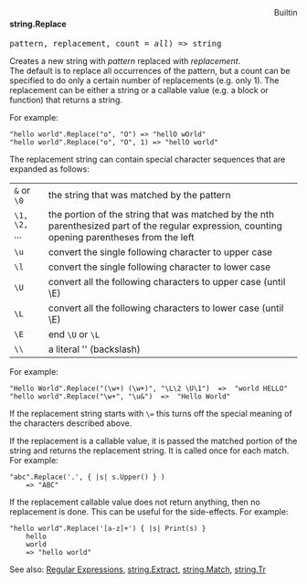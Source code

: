 <div style="float:right"><span class="builtin">Builtin</span></div>

#### string.Replace
<pre>pattern, replacement, count = <i>all</i>) => string</pre>

Creates a new string with *pattern* replaced with *replacement*.  
The default is to replace all occurrences of the pattern, 
but a count can be specified to do only a certain number of replacements (e.g. only 1).
The replacement can be either a string or a callable value (e.g. a block or function)
that returns a string.

For example:

``` suneido
"hello world".Replace("o", "O") => "hellO wOrld"
"hello world".Replace("o", "O", 1) => "hellO world"
```

The replacement string can contain special character sequences that are expanded as follows:

<div class="table-full-width">

|  |  | 
| :---- | :---- |
| `&` or `\0` | the string that was matched by the pattern | 
| `\1, \2, ` ... | the portion of the string that was matched by the nth parenthesized part of the regular expression, counting opening parentheses from the left | 
| `\u` | convert the single following character to upper case | 
| `\l` | convert the single following character to lower case | 
| `\U` | convert all the following characters to upper case (until \E) | 
| `\L` | convert all the following characters to lower case (until \E) | 
| `\E` | end `\U` or `\L` | 
| `\\` | a literal '\' (backslash) | 

</div>

For example:

``` suneido
"Hello World".Replace("(\w+) (\w+)", "\L\2 \U\1")  =>  "world HELLO"
"hello world".Replace("\w+", "\u&")  =>  "Hello World"
```

If the replacement string starts with `\=`
this turns off the special meaning of the characters described above.

If the replacement is a callable value, 
it is passed the matched portion of the string
and returns the replacement string.
It is called once for each match.
For example:

``` suneido
"abc".Replace('.', { |s| s.Upper() } )
    => "ABC"
```

If the replacement callable value does not return anything,
then no replacement is done.
This can be useful for the side-effects.
For example:

``` suneido
"hello world".Replace('[a-z]+') { |s| Print(s) }
    hello
    world
    => "hello world"
```

See also:
[Regular Expressions](<../../Regular Expressions.md>),
[string.Extract](<string.Extract.md>),
[string.Match](<string.Match.md>),
[string.Tr](<string.Tr.md>)